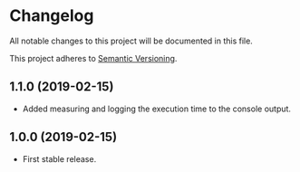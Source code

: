# Changelog

All notable changes to this project will be documented in this file.

This project adheres to [Semantic Versioning](https://semver.org).

## 1.1.0 (2019-02-15)

- Added measuring and logging the execution time to the console output.

## 1.0.0 (2019-02-15)

- First stable release.
